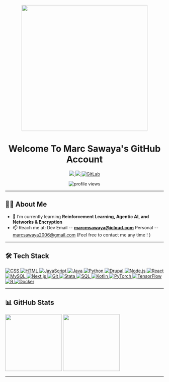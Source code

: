 <!-- Banner / Intro -->
<p align="center">
  <img src="https://media.giphy.com/media/L1R1tvI9svkIWwpVYr/giphy.gif" width="400"/>
</p>

<h1 align="center">Welcome To Marc Sawaya's GitHub Account</h1>

<p align="center">
  <a href="https://www.linkedin.com/in/marc-sawaya-29b65b31a/">
    <img src="https://img.shields.io/badge/LinkedIn-blue?style=for-the-badge&logo=linkedin" />
  </a>
  <a href="https://leetcode.com/u/marcmsawaya/">
    <img src="https://img.shields.io/badge/LeetCode-orange?style=for-the-badge&logo=leetcode" />
  </a>
  <a href="https://gitlab.com/marcmsawaya" target="_blank" rel="noopener noreferrer">
  <img alt="GitLab" src="https://img.shields.io/badge/GitLab-FC6D26?style=for-the-badge&logo=gitlab&logoColor=white" />
</a>

</p>

<p align="center">
  <img src="https://komarev.com/ghpvc/?username=marcmsawaya&style=for-the-badge&color=blue" alt="profile views"/>
</p>

---

## 🙋‍♂️ About Me
- 📖 I’m currently learning **Reinforcement Learning, Agentic AI, and Networks & Encryption**  
- 📫 Reach me at: Dev Email -- **marcmsawaya@icloud.com** Personal -- marcsawaya2006@gmail.com (Feel free to contact me any time ! )

---

## 🛠 Tech Stack

<p>
  <!-- CSS (css3 -> css) -->
  <a href="https://developer.mozilla.org/docs/Web/CSS" target="_blank" rel="noopener">
    <img src="https://img.shields.io/badge/css-1572B6?style=for-the-badge&logo=css3&logoColor=white" alt="CSS" />
  </a>

  <!-- HTML (html5 -> html) -->
  <a href="https://developer.mozilla.org/docs/Web/HTML" target="_blank" rel="noopener">
    <img src="https://img.shields.io/badge/html-E34F26?style=for-the-badge&logo=html5&logoColor=white" alt="HTML" />
  </a>

  <!-- JavaScript -->
  <a href="https://developer.mozilla.org/docs/Web/JavaScript" target="_blank" rel="noopener">
    <img src="https://img.shields.io/badge/javascript-F7DF1E?style=for-the-badge&logo=javascript&logoColor=black" alt="JavaScript" />
  </a>

  <!-- Java -->
  <a href="https://www.oracle.com/java/" target="_blank" rel="noopener">
    <img src="https://img.shields.io/badge/java-007396?style=for-the-badge&logo=java&logoColor=white" alt="Java" />
  </a>

  <!-- Python -->
  <a href="https://www.python.org/" target="_blank" rel="noopener">
    <img src="https://img.shields.io/badge/python-3776AB?style=for-the-badge&logo=python&logoColor=white" alt="Python" />
  </a>

  <!-- Firebase -> Drupal -->
  <a href="https://www.drupal.org/" target="_blank" rel="noopener">
    <img src="https://img.shields.io/badge/drupal-0678BE?style=for-the-badge&logo=drupal&logoColor=white" alt="Drupal" />
  </a>

  <!-- Node.js -->
  <a href="https://nodejs.org/" target="_blank" rel="noopener">
    <img src="https://img.shields.io/badge/node.js-339933?style=for-the-badge&logo=nodedotjs&logoColor=white" alt="Node.js" />
  </a>

  <!-- React -->
  <a href="https://react.dev/" target="_blank" rel="noopener">
    <img src="https://img.shields.io/badge/react-61DAFB?style=for-the-badge&logo=react&logoColor=black" alt="React" />
  </a>

  <!-- MySQL -->
  <a href="https://www.mysql.com/" target="_blank" rel="noopener">
    <img src="https://img.shields.io/badge/mysql-4479A1?style=for-the-badge&logo=mysql&logoColor=white" alt="MySQL" />
  </a>

  <!-- Express.js -> Next.js -->
  <a href="https://nextjs.org/" target="_blank" rel="noopener">
    <img src="https://img.shields.io/badge/next.js-000000?style=for-the-badge&logo=nextdotjs&logoColor=white" alt="Next.js" />
  </a>

  <!-- Git -->
  <a href="https://git-scm.com/" target="_blank" rel="noopener">
    <img src="https://img.shields.io/badge/git-F05032?style=for-the-badge&logo=git&logoColor=white" alt="Git" />
  </a>

  <!-- Postman -> Stata -->
  <a href="https://www.stata.com/" target="_blank" rel="noopener">
    <img src="https://img.shields.io/badge/stata-215E9E?style=for-the-badge&logo=stata&logoColor=white" alt="Stata" />
  </a>

  <!-- SQL -->
  <a href="https://developer.mozilla.org/docs/Glossary/SQL" target="_blank" rel="noopener">
    <img src="https://img.shields.io/badge/sql-003B57?style=for-the-badge&logo=postgresql&logoColor=white" alt="SQL" />
  </a>

  <!-- Added: Kotlin -->
  <a href="https://kotlinlang.org/" target="_blank" rel="noopener">
    <img src="https://img.shields.io/badge/kotlin-7F52FF?style=for-the-badge&logo=kotlin&logoColor=white" alt="Kotlin" />
  </a>

  <!-- Added: PyTorch -->
  <a href="https://pytorch.org/" target="_blank" rel="noopener">
    <img src="https://img.shields.io/badge/pytorch-EE4C2C?style=for-the-badge&logo=pytorch&logoColor=white" alt="PyTorch" />
  </a>

  <!-- Added: TensorFlow -->
  <a href="https://www.tensorflow.org/" target="_blank" rel="noopener">
    <img src="https://img.shields.io/badge/tensorflow-FF6F00?style=for-the-badge&logo=tensorflow&logoColor=white" alt="TensorFlow" />
  </a>

  <!-- Added: R -->
  <a href="https://www.r-project.org/" target="_blank" rel="noopener">
    <img src="https://img.shields.io/badge/r-276DC3?style=for-the-badge&logo=r&logoColor=white" alt="R" />
  </a>

  <!-- Added: Docker -->
<a href="https://www.docker.com/" target="_blank" rel="noopener">
  <img src="https://img.shields.io/badge/docker-2496ED?style=for-the-badge&logo=docker&logoColor=white" alt="Docker" />
</a>

</p>


---

## 📊 GitHub Stats

<p>
  <img src="https://github-readme-stats.vercel.app/api?username=marcmsawaya&show_icons=true&theme=tokyonight" height="180"/>
  <img src="https://github-readme-stats.vercel.app/api/top-langs/?username=marcmsawaya&layout=compact&theme=tokyonight" height="180"/>
</p>

---

